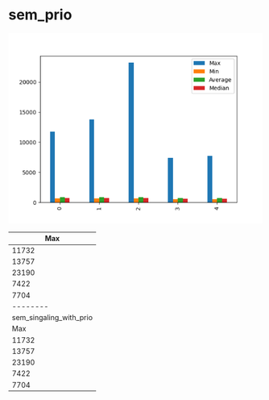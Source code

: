 # sem_prio
![sem_prio](sem_prio.png)

| Max                     |
| ----------------------- |
| 11732                   |
| 13757                   |
| 23190                   |
| 7422                    |
| 7704                    |
| --------                |
| sem_singaling_with_prio |
| Max                     |
| 11732                   |
| 13757                   |
| 23190                   |
| 7422                    |
| 7704                    |
